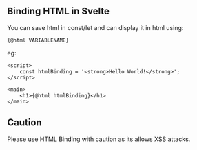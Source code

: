 ## Binding HTML in Svelte

You can save html in const/let and can display it in html using:

```
{@html VARIABLENAME}
```

eg:

```
<script>
	const htmlBinding = '<strong>Hello World!</strong>';
</script>

<main>
	<h1>{@html htmlBinding}</h1>
</main>
```

## Caution

Please use HTML Binding with caution as its allows XSS attacks.

